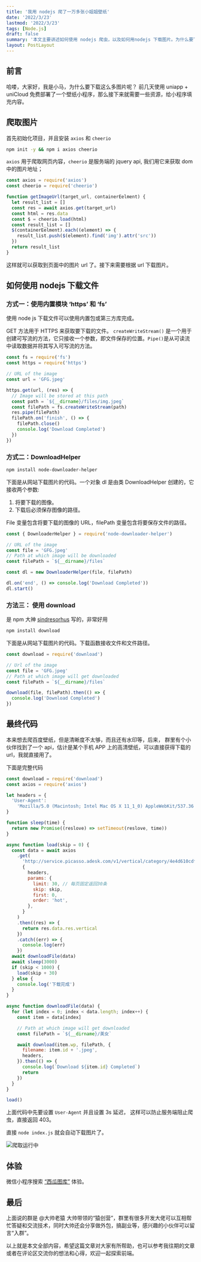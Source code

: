 ```yaml
---
title: '我用 nodejs 爬了一万多张小姐姐壁纸'
date: '2022/3/23'
lastmod: '2022/3/23'
tags: [Node.js]
draft: false
summary: '本文主要讲述如何使用 nodejs 爬虫，以及如何用nodejs 下载图片。为什么要下载这么多图片呢？ 前几天使用 uniapp + uniCloud 免费部署了一个壁纸小程序。'
layout: PostLayout
---
```


## 前言

哈喽，大家好，我是小马，为什么要下载这么多图片呢？
前几天使用 uniapp + uniCloud 免费部署了一个壁纸小程序，那么接下来就需要一些资源，给小程序填充内容。

## 爬取图片

首先初始化项目，并且安装 `axios` 和 `cheerio`

```bash
npm init -y && npm i axios cheerio
```

`axios` 用于爬取网页内容，`cheerio` 是服务端的 jquery api, 我们用它来获取 dom 中的图片地址；

```js
const axios = require('axios')
const cheerio = require('cheerio')

function getImageUrl(target_url, containerEelment) {
  let result_list = []
  const res = await axios.get(target_url)
  const html = res.data
  const $ = cheerio.load(html)
  const result_list = []
  $(containerEelment).each((element) => {
    result_list.push($(element).find('img').attr('src'))
  })
  return result_list
}
```

这样就可以获取到页面中的图片 url 了。接下来需要根据 url 下载图片。

## 如何使用 nodejs 下载文件

### 方式一：使用内置模块 ‘https’ 和 ‘fs’

使用 node js 下载文件可以使用内置包或第三方库完成。

GET 方法用于 HTTPS 来获取要下载的文件。 `createWriteStream()` 是一个用于创建可写流的方法，它只接收一个参数，即文件保存的位置。`Pipe()`是从可读流中读取数据并将其写入可写流的方法。

```js
const fs = require('fs')
const https = require('https')

// URL of the image
const url = 'GFG.jpeg'

https.get(url, (res) => {
  // Image will be stored at this path
  const path = `${__dirname}/files/img.jpeg`
  const filePath = fs.createWriteStream(path)
  res.pipe(filePath)
  filePath.on('finish', () => {
    filePath.close()
    console.log('Download Completed')
  })
})
```

### 方式二：DownloadHelper

```bash
npm install node-downloader-helper
```

下面是从网站下载图片的代码。一个对象 dl 是由类 DownloadHelper 创建的，它接收两个参数:

1. 将要下载的图像。
2. 下载后必须保存图像的路径。

File 变量包含将要下载的图像的 URL，filePath 变量包含将要保存文件的路径。

```js
const { DownloaderHelper } = require('node-downloader-helper')

// URL of the image
const file = 'GFG.jpeg'
// Path at which image will be downloaded
const filePath = `${__dirname}/files`

const dl = new DownloaderHelper(file, filePath)

dl.on('end', () => console.log('Download Completed'))
dl.start()
```

### 方法三： 使用 **download**

是 npm 大神 [sindresorhus](https://github.com/kevva/download/commits?author=sindresorhus 'View all commits by sindresorhus') 写的，非常好用

```bash
npm install download
```

下面是从网站下载图片的代码。下载函数接收文件和文件路径。

```js
const download = require('download')

// Url of the image
const file = 'GFG.jpeg'
// Path at which image will get downloaded
const filePath = `${__dirname}/files`

download(file, filePath).then(() => {
  console.log('Download Completed')
})
```

## 最终代码

本来想去爬百度壁纸，但是清晰度不太够，而且还有水印等，后来， 群里有个小伙伴找到了一个 api，估计是某个手机 APP 上的高清壁纸，可以直接获得下载的 url，我就直接用了。

下面是完整代码

```js
const download = require('download')
const axios = require('axios')

let headers = {
  'User-Agent':
    'Mozilla/5.0 (Macintosh; Intel Mac OS X 11_1_0) AppleWebKit/537.36 (KHTML, like Gecko) Chrome/87.0.4280.88 Safari/537.36',
}

function sleep(time) {
  return new Promise((reslove) => setTimeout(reslove, time))
}

async function load(skip = 0) {
  const data = await axios
    .get(
      'http://service.picasso.adesk.com/v1/vertical/category/4e4d610cdf714d2966000000/vertical',
      {
        headers,
        params: {
          limit: 30, // 每页固定返回30条
          skip: skip,
          first: 0,
          order: 'hot',
        },
      }
    )
    .then((res) => {
      return res.data.res.vertical
    })
    .catch((err) => {
      console.log(err)
    })
  await downloadFile(data)
  await sleep(3000)
  if (skip < 1000) {
    load(skip + 30)
  } else {
    console.log('下载完成')
  }
}

async function downloadFile(data) {
  for (let index = 0; index < data.length; index++) {
    const item = data[index]

    // Path at which image will get downloaded
    const filePath = `${__dirname}/美女`

    await download(item.wp, filePath, {
      filename: item.id + '.jpeg',
      headers,
    }).then(() => {
      console.log(`Download ${item.id} Completed`)
      return
    })
  }
}

load()
```

上面代码中先要设置 `User-Agent` 并且设置 3s 延迟， 这样可以防止服务端阻止爬虫，直接返回 403。

直接 `node index.js` 就会自动下载图片了。

![爬取运行中](https://p3-juejin.byteimg.com/tos-cn-i-k3u1fbpfcp/ea62f4b6d6d643eda94cc36fcc269c5d~tplv-k3u1fbpfcp-watermark.image?)

## 体验

微信小程序搜索 [“西瓜图库”](https://p6-juejin.byteimg.com/tos-cn-i-k3u1fbpfcp/c5301b8b97094e92bfae240d7eb1ec5e~tplv-k3u1fbpfcp-zoom-1.awebp?) 体验。

## 最后

上面说的群是 @大帅老猿 大帅带领的“猿创营”，群里有很多开发大佬可以互相帮忙答疑和交流技术，同时大帅还会分享做外包，搞副业等，感兴趣的小伙伴可以留言“入群”。

以上就是本文全部内容，希望这篇文章对大家有所帮助，也可以参考我往期的文章或者在评论区交流你的想法和心得，欢迎一起探索前端。
